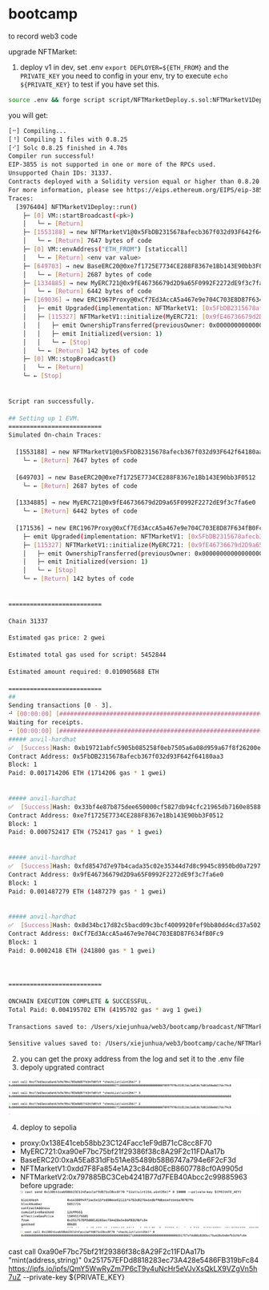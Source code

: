 # bootcamp

to record web3 code

upgrade NFTMarket:
1. deploy v1 in dev, set .env `export DEPLOYER=${ETH_FROM}` and the `PRIVATE_KEY` you need to config in your env, try to execute `echo ${PRIVATE_KEY}` to test if you have set this.
```sh
source .env && forge script script/NFTMarketDeploy.s.sol:NFTMarketV1Deploy --rpc-url ${ETH_RPC_URL} --broadcast -vvvv
```
you will get:
```sh
[⠒] Compiling...
[⠘] Compiling 1 files with 0.8.25
[⠊] Solc 0.8.25 finished in 4.70s
Compiler run successful!
EIP-3855 is not supported in one or more of the RPCs used.
Unsupported Chain IDs: 31337.
Contracts deployed with a Solidity version equal or higher than 0.8.20 might not work properly.
For more information, please see https://eips.ethereum.org/EIPS/eip-3855
Traces:
  [3976404] NFTMarketV1Deploy::run()
    ├─ [0] VM::startBroadcast(<pk>)
    │   └─ ← [Return] 
    ├─ [1553188] → new NFTMarketV1@0x5FbDB2315678afecb367f032d93F642f64180aa3
    │   └─ ← [Return] 7647 bytes of code
    ├─ [0] VM::envAddress("ETH_FROM") [staticcall]
    │   └─ ← [Return] <env var value>
    ├─ [649703] → new BaseERC20@0xe7f1725E7734CE288F8367e1Bb143E90bb3F0512
    │   └─ ← [Return] 2687 bytes of code
    ├─ [1334885] → new MyERC721@0x9fE46736679d2D9a65F0992F2272dE9f3c7fa6e0
    │   └─ ← [Return] 6442 bytes of code
    ├─ [169036] → new ERC1967Proxy@0xCf7Ed3AccA5a467e9e704C703E8D87F634fB0Fc9
    │   ├─ emit Upgraded(implementation: NFTMarketV1: [0x5FbDB2315678afecb367f032d93F642f64180aa3])
    │   ├─ [115327] NFTMarketV1::initialize(MyERC721: [0x9fE46736679d2D9a65F0992F2272dE9f3c7fa6e0], BaseERC20: [0xe7f1725E7734CE288F8367e1Bb143E90bb3F0512]) [delegatecall]
    │   │   ├─ emit OwnershipTransferred(previousOwner: 0x0000000000000000000000000000000000000000, newOwner: 0xf39Fd6e51aad88F6F4ce6aB8827279cffFb92266)
    │   │   ├─ emit Initialized(version: 1)
    │   │   └─ ← [Stop] 
    │   └─ ← [Return] 142 bytes of code
    ├─ [0] VM::stopBroadcast()
    │   └─ ← [Return] 
    └─ ← [Stop] 


Script ran successfully.

## Setting up 1 EVM.
==========================
Simulated On-chain Traces:

  [1553188] → new NFTMarketV1@0x5FbDB2315678afecb367f032d93F642f64180aa3
    └─ ← [Return] 7647 bytes of code

  [649703] → new BaseERC20@0xe7f1725E7734CE288F8367e1Bb143E90bb3F0512
    └─ ← [Return] 2687 bytes of code

  [1334885] → new MyERC721@0x9fE46736679d2D9a65F0992F2272dE9f3c7fa6e0
    └─ ← [Return] 6442 bytes of code

  [171536] → new ERC1967Proxy@0xCf7Ed3AccA5a467e9e704C703E8D87F634fB0Fc9
    ├─ emit Upgraded(implementation: NFTMarketV1: [0x5FbDB2315678afecb367f032d93F642f64180aa3])
    ├─ [115327] NFTMarketV1::initialize(MyERC721: [0x9fE46736679d2D9a65F0992F2272dE9f3c7fa6e0], BaseERC20: [0xe7f1725E7734CE288F8367e1Bb143E90bb3F0512]) [delegatecall]
    │   ├─ emit OwnershipTransferred(previousOwner: 0x0000000000000000000000000000000000000000, newOwner: 0xf39Fd6e51aad88F6F4ce6aB8827279cffFb92266)
    │   ├─ emit Initialized(version: 1)
    │   └─ ← [Stop] 
    └─ ← [Return] 142 bytes of code


==========================

Chain 31337

Estimated gas price: 2 gwei

Estimated total gas used for script: 5452844

Estimated amount required: 0.010905688 ETH

==========================
##
Sending transactions [0 - 3].
⠚ [00:00:00] [#######################################################################################] 4/4 txes (0.0s)##
Waiting for receipts.
⠒ [00:00:00] [###################################################################################] 4/4 receipts (0.0s)
##### anvil-hardhat
✅  [Success]Hash: 0xb19721abfc5905b085258f0eb7505a6a08d959a67f8f26200e43c149a88a6c3e
Contract Address: 0x5FbDB2315678afecb367f032d93F642f64180aa3
Block: 1
Paid: 0.001714206 ETH (1714206 gas * 1 gwei)


##### anvil-hardhat
✅  [Success]Hash: 0x33bf4e87b875dee650000cf5827db94cfc21965db7160e8588d60bb9b25739fa
Contract Address: 0xe7f1725E7734CE288F8367e1Bb143E90bb3F0512
Block: 1
Paid: 0.000752417 ETH (752417 gas * 1 gwei)


##### anvil-hardhat
✅  [Success]Hash: 0xfd8547d7e97b4cada35c02e35344d7d8c9945c8950bd0a72977a82b8cf358ad6
Contract Address: 0x9fE46736679d2D9a65F0992F2272dE9f3c7fa6e0
Block: 1
Paid: 0.001487279 ETH (1487279 gas * 1 gwei)


##### anvil-hardhat
✅  [Success]Hash: 0x8d34bc17d82c5bacd09c3bcf4009920fef9bb80dd4cd37a5024926744ab24cc4
Contract Address: 0xCf7Ed3AccA5a467e9e704C703E8D87F634fB0Fc9
Block: 1
Paid: 0.0002418 ETH (241800 gas * 1 gwei)



==========================

ONCHAIN EXECUTION COMPLETE & SUCCESSFUL.
Total Paid: 0.004195702 ETH (4195702 gas * avg 1 gwei)

Transactions saved to: /Users/xiejunhua/web3/bootcamp/broadcast/NFTMarketDeploy.s.sol/31337/run-latest.json

Sensitive values saved to: /Users/xiejunhua/web3/bootcamp/cache/NFTMarketDeploy.s.sol/31337/run-latest.json
```

2. you can get the proxy address from the log and set it to the .env file
3. depoly upgrated contract

![p1](image.png)

4. deploy to sepolia
   
 - proxy:0x138E41ceb58bb23C124Facc1eF9dB71cC8cc8F70
 - MyERC721:0xa90eF7bc75bf21f29386f38c8A29F2c11FDAa17b
 - BaseERC20:0xaA5Ea831dFb51Ae85489b58B6747a794e6F2cF3d
 - NFTMarketV1:0xdd7F8Fa854e1A23c84d80EcB8607788cf0A9905d
 - NFTMarketV2:0x797885BC3Ceb4241B77d7FEB40Abcc2c99885963
before upgrade:
![p2](image-2.png)
![p3](image-1.png)




cast call 0xa90eF7bc75bf21f29386f38c8A29F2c11FDAa17b "mint(address,string)" 0x251757EFDd8818283ec73A428e5486FB319bFc84 https://ipfs.io/ipfs/QmY5WwRyZm7P6cT9y4uNcHr5eVJvXsQkLX9VZgVn5h7uZ --private-key ${PRIVATE_KEY}